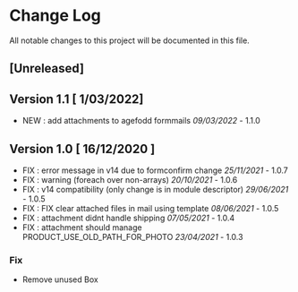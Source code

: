 # Change Log
All notable changes to this project will be documented in this file.

## [Unreleased]



## Version 1.1 [ 1/03/2022]
- NEW : add attachments to agefodd formmails *09/03/2022* - 1.1.0

## Version 1.0 [ 16/12/2020 ]
- FIX : error message in v14 due to formconfirm change *25/11/2021* - 1.0.7
- FIX : warning (foreach over non-arrays) *20/10/2021* - 1.0.6
- FIX : v14 compatibility (only change is in module descriptor) *29/06/2021* - 1.0.5
- FIX : FIX clear attached files in mail using template *08/06/2021* - 1.0.5
- FIX : attachment didnt handle shipping *07/05/2021* - 1.0.4
- FIX : attachment should manage PRODUCT_USE_OLD_PATH_FOR_PHOTO *23/04/2021* - 1.0.3


### Fix 

- Remove unused Box
